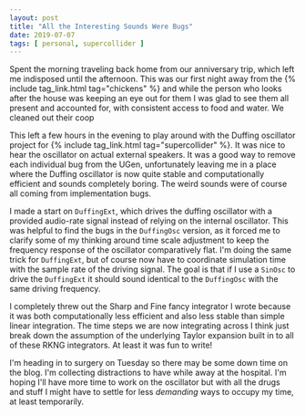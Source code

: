 ```yaml
---
layout: post
title: "All the Interesting Sounds Were Bugs"
date: 2019-07-07
tags: [ personal, supercollider ]
---
```


Spent the morning traveling back home from our anniversary trip, which left me indisposed until the afternoon. This was
our first night away from the {% include tag_link.html tag="chickens" %} and while the person who looks after the house
was keeping an eye out for them I was glad to see them all present and accounted for, with consistent access to food and
water. We cleaned out their coop

This left a few hours in the evening to play around with the Duffing oscillator project for
{% include tag_link.html tag="supercollider" %}. It was nice to hear the oscillator on actual external speakers. It was
a good way to remove each individual bug from the UGen, unfortunately leaving me in a place where the Duffing oscillator
is now quite stable and computationally efficient and sounds completely boring. The weird sounds were of course all
coming from implementation bugs.

I made a start on ```DuffingExt```, which drives the duffing oscillator with a provided audio-rate signal instead of
relying on the internal oscillator. This was helpful to find the bugs in the ```DuffingOsc``` version, as it forced me
to clarify some of my thinking around time scale adjustment to keep the frequency response of the oscillator
comparatively flat. I'm doing the same trick for ```DuffingExt```, but of course now have to coordinate simulation time
with the sample rate of the driving signal. The goal is that if I use a ```SinOsc``` to drive the ```DuffingExt``` it
should sound identical to the ```DuffingOsc``` with the same driving frequency.

I completely threw out the Sharp and Fine fancy integrator I wrote because it was both computationally less efficient
and also less stable than simple linear integration. The time steps we are now integrating across I think just break
down the assumption of the underlying Taylor expansion built in to all of these RKNG integrators. At least it was fun
to write!

I'm heading in to surgery on Tuesday so there may be some down time on the blog. I'm collecting distractions to have
while away at the hospital. I'm hoping I'll have more time to work on the oscillator but with all the drugs and stuff I
might have to settle for less *demanding* ways to occupy my time, at least temporarily.

